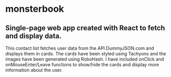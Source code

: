 # monsterbook

## Single-page web app created with React to fetch and display data.

This contact list fetches user data from the API DummyJSON.com and displays them in cards. The cards have been styled using Tachyons and the images have been generated using RoboHash. I have included onClick and onMouseEnter/Leave functions to show/hide the cards and display more information about the user.

